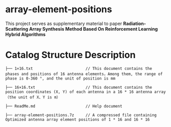 # array-element-positions
This project serves as supplementary material to paper **Radiation-Scattering Array Synthesis Method Based On Reinforcement Learning Hybrid Algorithms**
# Catalog Structure Description
    ├── 1×16.txt                       // This document contains the phases and positions of 16 antenna elements，Among them, the range of phase is 0-360 °, and the unit of position is mm
    
    ├── 16×16.txt                      // This document contains the position coordinates (X, Y) of each antenna in a 16 * 16 antenna array （the unit of X、Y is m）
    
    ├── ReadMe.md                      // Help document
    
    ├── array-element-positions.7z     // A compressed file containing Optimized antenna array element positions of 1 * 16 and 16 * 16
    

